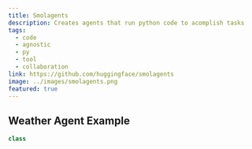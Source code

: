 ```yaml
---
title: Smolagents
description: Creates agents that run python code to acomplish tasks
tags:
  - code
  - agnostic
  - py
  - tool
  - collaboration
link: https://github.com/huggingface/smolagents
image: ../images/smolagents.png
featured: true
---
```



## Weather Agent Example

```py
class 
```
